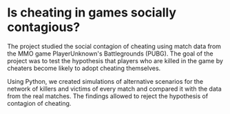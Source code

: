 # Is cheating in games socially contagious?
The project studied the social contagion of cheating using match data from the MMO game PlayerUnknown's Battlegrounds (PUBG). The goal of the project was to test the hypothesis that players who are killed in the game by cheaters become likely to adopt cheating themselves.

Using Python, we created simulations of alternative scenarios for the network of killers and victims of every match and compared it with the data from the real matches. The findings allowed to reject the hypothesis of contagion of cheating.
